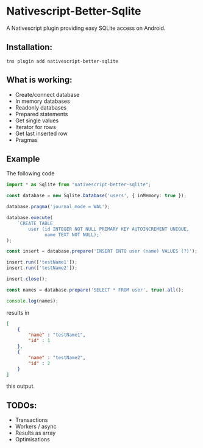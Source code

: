 # Nativescript-Better-Sqlite

A Nativescript plugin providing easy SQLite access on Android.


## Installation:

```
tns plugin add nativescript-better-sqlite
```


## What is working:
- Create/connect database
- In memory databases
- Readonly databases
- Prepared statements
- Get single values
- Iterator for rows
- Get last inserted row
- Pragmas


## Example

The following code

```typescript
import * as Sqlite from "nativescript-better-sqlite";

const database = new Sqlite.Database('users', { inMemory: true });

database.pragma('journal_mode = WAL');

database.execute(
    `CREATE TABLE
        user (id INTEGER NOT NULL PRIMARY KEY AUTOINCREMENT UNIQUE,
              name TEXT NOT NULL);`
);

const insert = database.prepare('INSERT INTO user (name) VALUES (?)');

insert.run(['testName1']);
insert.run(['testName2']);

insert.close();

const names = database.prepare('SELECT * FROM user', true).all();

console.log(names);
```

results in

```json
[
    {
        "name" : "testName1",
        "id" : 1
    },
    {
        "name" : "testName2",
        "id" : 2
    }
]
```

this output.


## TODOs:
- Transactions
- Workers / async
- Results as array
- Optimisations
